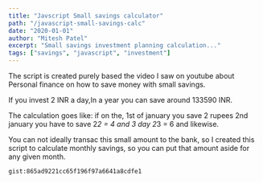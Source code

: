 ```yaml
---
title: "Javscript Small savings calculator"
path: "/javascript-small-savings-calc"
date: "2020-01-01"
author: "Mitesh Patel"
excerpt: "Small savings investment planning calculation..."
tags: ["savings", "javascript", "investment"]
---
```


The script is created purely based the video I saw on youtube about Personal finance on how to save money with small savings.

If you invest 2 INR a day,In a year you can save around 133590 INR.

The calculation goes like: if on the,
1st of january you save 2 rupees
2nd january you have to save 2*2 = 4 and 3 day 2*3 = 6 and likewise.

You can not ideally transac this small amount to the bank, so I created this script to calculate monthly savings, so you can put that amount aside for any given month.

`gist:865ad9221cc65f196f97a6641a8cdfe1`
